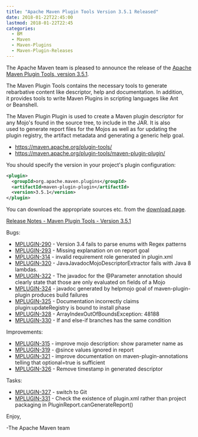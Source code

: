 ```yaml
---
title: "Apache Maven Plugin Tools Version 3.5.1 Released"
date: 2018-01-22T22:45:00
lastmod: 2018-01-22T22:45
categories:
  - BM
  - Maven
  - Maven-Plugins
  - Maven-Plugin-Releases
---
```

The Apache Maven team is pleased to announce the release of the 
[Apache Maven Plugin Tools, version 3.5.1](https://maven.apache.org/plugin-tools/).

The Maven Plugin Tools contains the necessary tools to generate  
rebarbative content like descriptor, help and documentation. In addition,  
it provides tools to write Maven Plugins in scripting languages like Ant  
or Beanshell.

The Maven Plugin Plugin is used to create a Maven plugin descriptor for  
any Mojo's found in the source tree, to include in the JAR. It is also  
used to generate report files for the Mojos as well as for updating the  
plugin registry, the artifact metadata and generating a generic help goal.

 * https://maven.apache.org/plugin-tools/
 * https://maven.apache.org/plugin-tools/maven-plugin-plugin/

You should specify the version in your project's plugin configuration:

```xml
<plugin>
  <groupId>org.apache.maven.plugins</groupId>
  <artifactId>maven-plugin-plugin</artifactId>
  <version>3.5.1</version>
</plugin>
```
You can download the appropriate sources etc. from the [download page](https://maven.apache.org/plugins-tools/download.cgi).

<!-- more -->

[Release Notes - Maven Plugin Tools - Version 3.5.1](https://issues.apache.org/jira/secure/ReleaseNote.jspa?projectId=12317820&version=12338196)


Bugs:

 * [MPLUGIN-290](https://issues.apache.org/jira/browse/MPLUGIN-290) - Version 3.4 fails to parse enums with Regex patterns
 * [MPLUGIN-293](https://issues.apache.org/jira/browse/MPLUGIN-293) - Missing explanation on <requirements> on report goal
 * [MPLUGIN-314](https://issues.apache.org/jira/browse/MPLUGIN-314) - invalid requirement role generated in plugin.xml
 * [MPLUGIN-320](https://issues.apache.org/jira/browse/MPLUGIN-320) - JavaJavadocMojoDescriptorExtractor fails with Java 8 lambdas.
 * [MPLUGIN-322](https://issues.apache.org/jira/browse/MPLUGIN-322) - The javadoc for the @Parameter annotation should clearly state that those are only evaluated on fields of a Mojo
 * [MPLUGIN-324](https://issues.apache.org/jira/browse/MPLUGIN-324) - javadoc generated by helpmojo goal of maven-plugin-plugin produces build failures
 * [MPLUGIN-325](https://issues.apache.org/jira/browse/MPLUGIN-325) - Documentation incorrectly claims plugin:updateRegistry is bound to install phase
 * [MPLUGIN-328](https://issues.apache.org/jira/browse/MPLUGIN-328) - ArrayIndexOutOfBoundsException: 48188 
 * [MPLUGIN-330](https://issues.apache.org/jira/browse/MPLUGIN-330) - If and else-if branches has the same condition

Improvements:

 * [MPLUGIN-315](https://issues.apache.org/jira/browse/MPLUGIN-315) - improve mojo description: show parameter name as <parameter>
 * [MPLUGIN-319](https://issues.apache.org/jira/browse/MPLUGIN-319) - @since values ignored in report
 * [MPLUGIN-321](https://issues.apache.org/jira/browse/MPLUGIN-321) - improve documentation on maven-plugin-annotations telling that optional=true is sufficient
 * [MPLUGIN-326](https://issues.apache.org/jira/browse/MPLUGIN-326) - Remove timestamp in generated descriptor

Tasks:

 * [MPLUGIN-327](https://issues.apache.org/jira/browse/MPLUGIN-327) - switch to Git
 * [MPLUGIN-331](https://issues.apache.org/jira/browse/MPLUGIN-331) - Check the existence of plugin.xml rather than project packaging in PluginReport.canGenerateReport()


Enjoy,

-The Apache Maven team

